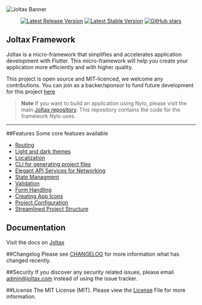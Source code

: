 ![Joltax Banner](https://joltax.com/images/framework_banner.png)

<p align="center">
  <a href="https://github.com/joltax-core/framework/releases/latest"><img src="https://img.shields.io/github/v/release/joltax-core/framework?style=plastic" alt="Latest Release Version"></a>
  <a href="https://github.com/joltax-core/framework/releases/latest"><img src="https://img.shields.io/github/license/joltax-core/framework?style=plastic" alt="Latest Stable Version"></a>
  <a href="https://github.com/joltax-core/framework"><img alt="GitHub stars" src="https://img.shields.io/github/stars/joltax-core/framework?style=plastic"></a>
<p/>

## Joltax Framework

Joltax is a micro-framework that simplifies and accelerates application development with Flutter. This micro-framework will help you create your application more efficiently and with higher quality.

This project is open source and MIT-licenced, we welcome any contributions. You can join as a backer/sponsor to fund future development for this project [here](https://github.com/sponsors/Mbudak04)

> **Note** If you want to build an application using Nylo, please visit the main [Joltax repository](https://github.com/joltax-core/joltax). This repository contains the code for the framework Nylo uses.

---

##Features
Some core features available
* [Routing]()
* [Light and dark themes]()
* [Localization]()
* [CLI for generating project files]()
* [Elegant API Services for Networking]()
* [State Managment]()
* [Validation]()
* [Form Handling]()
* [Creating App Icons]()
* [Project Configuration]()
* [Streamlined Project Structure]()

## Documentation
Visit the docs on [Joltax](https://joltax.com/flutter)

##Changelog
Please see [CHANGELOG](https://github.com/joltax-core/framework/blob/0.x/CHANGELOG.md) for more information what has changed recently.

##Security
If you discover any security related issues, please email [admin@joltax.com](mailto:admin@joltax.com) instead of using the issue tracker.

##License
The MIT License (MIT). Please view the [License]() File for more information.
